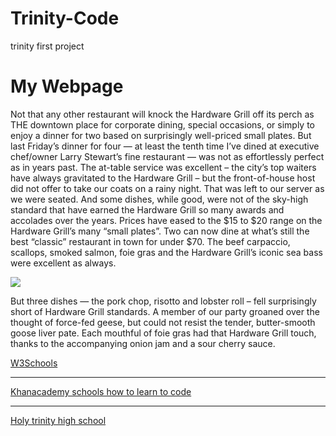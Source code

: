 # Trinity-Code
trinity first project
<!DOCTYPE html>
<html>
<body>

<h1>My Webpage</h1>
<p>
Not that any other restaurant will knock the Hardware Grill off its perch as THE downtown place for corporate dining, special occasions, or simply to enjoy a dinner for two based on surprisingly well-priced small plates.
But last Friday’s dinner for four — at least the tenth time I’ve dined at executive chef/owner Larry Stewart’s fine restaurant — was not as effortlessly perfect as in years past.
The at-table service was excellent – the city’s top waiters have always gravitated to the Hardware Grill – but the front-of-house host did not offer to take our coats on a rainy night. That was left to our server as we were seated.
And some dishes, while good, were not of the sky-high standard that have earned the Hardware Grill so many awards and accolades over the years.
Prices have eased to the $15 to $20 range on the Hardware Grill’s many  “small plates”.  Two can now dine at what’s still the best “classic” restaurant in town for under $70.
The beef carpaccio, scallops, smoked salmon, foie gras and the Hardware Grill’s iconic sea bass were excellent as always.
</p>
<img src="img_20180914_192226">
<p>
But three dishes — the pork chop, risotto and lobster roll –  fell surprisingly short of Hardware Grill standards.
A member of our party groaned over the thought of force-fed geese, but could not resist the tender, butter-smooth goose liver pate. Each mouthful of foie gras had that Hardware Grill touch, thanks to the accompanying onion jam and a sour cherry sauce.
</p>
<a img=src"C:\Users\1604327\Pictures\Camera Roll\20180914_192226.jpg">
<a img=src "images/20180914_201511">

<a href="https://www.w3schools.com" target=_blank> W3Schools
<hr>
<a href="https://www.khanacademy.org/computing/computer-programming/html-css/html-css-further-learning/a/html-css-further-learning-what-to-learn-next"target=_blank> Khanacademy schools how to learn to code
<hr>
<a href="https://www.ecsd.net/schools/8411/Pages/Default.aspx"target=_blank>Holy trinity high school
</body>
</html>
